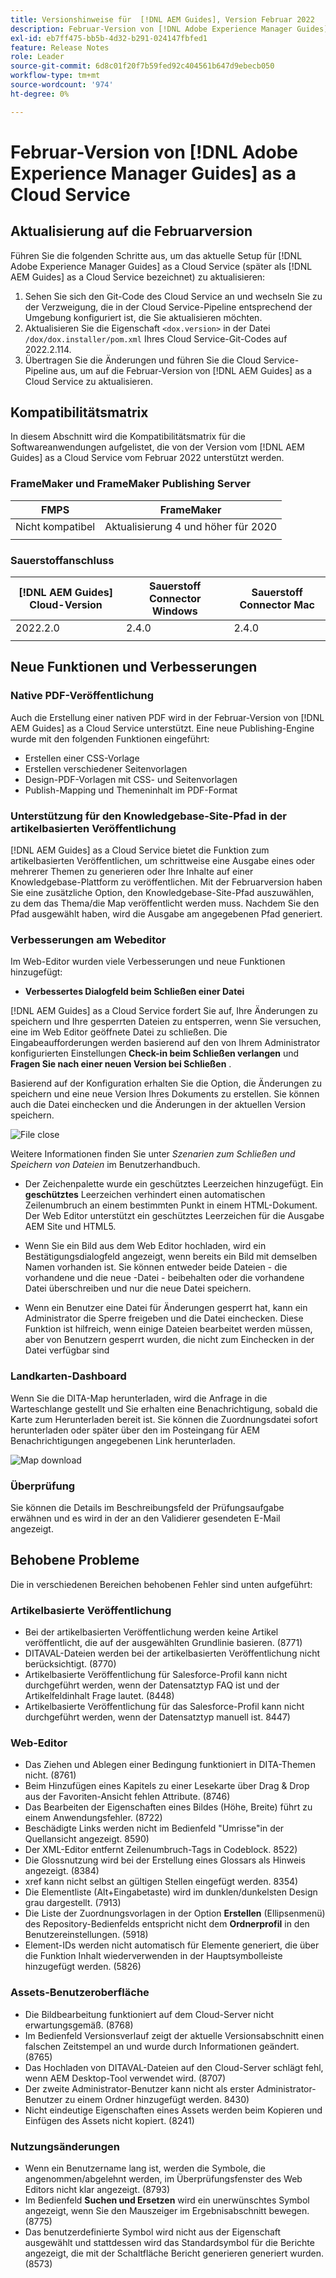 ```yaml
---
title: Versionshinweise für  [!DNL AEM Guides], Version Februar 2022
description: Februar-Version von [!DNL Adobe Experience Manager Guides] as a Cloud Service
exl-id: eb7ff475-bb5b-4d32-b291-024147fbfed1
feature: Release Notes
role: Leader
source-git-commit: 6d8c01f20f7b59fed92c404561b647d9ebecb050
workflow-type: tm+mt
source-wordcount: '974'
ht-degree: 0%

---
```


# Februar-Version von [!DNL Adobe Experience Manager Guides] as a Cloud Service

## Aktualisierung auf die Februarversion

Führen Sie die folgenden Schritte aus, um das aktuelle Setup für [!DNL Adobe Experience Manager Guides] as a Cloud Service (später als [!DNL AEM Guides] as a Cloud Service bezeichnet) zu aktualisieren:
1. Sehen Sie sich den Git-Code des Cloud Service an und wechseln Sie zu der Verzweigung, die in der Cloud Service-Pipeline entsprechend der Umgebung konfiguriert ist, die Sie aktualisieren möchten.
1. Aktualisieren Sie die Eigenschaft `<dox.version>` in der Datei `/dox/dox.installer/pom.xml` Ihres Cloud Service-Git-Codes auf 2022.2.114.
1. Übertragen Sie die Änderungen und führen Sie die Cloud Service-Pipeline aus, um auf die Februar-Version von [!DNL AEM Guides] as a Cloud Service zu aktualisieren.

## Kompatibilitätsmatrix

In diesem Abschnitt wird die Kompatibilitätsmatrix für die Softwareanwendungen aufgelistet, die von der Version vom [!DNL AEM Guides] as a Cloud Service vom Februar 2022 unterstützt werden.

### FrameMaker und FrameMaker Publishing Server

| FMPS | FrameMaker |
| --- | --- |
| Nicht kompatibel | Aktualisierung 4 und höher für 2020 |
| | |


### Sauerstoffanschluss

| [!DNL AEM Guides] Cloud-Version | Sauerstoff Connector Windows | Sauerstoff Connector Mac |
| --- | --- | --- |
| 2022.2.0 | 2.4.0 | 2.4.0 |
|  |  |  |


## Neue Funktionen und Verbesserungen

### Native PDF-Veröffentlichung

Auch die Erstellung einer nativen PDF wird in der Februar-Version von [!DNL AEM Guides] as a Cloud Service unterstützt. Eine neue Publishing-Engine wurde mit den folgenden Funktionen eingeführt:
* Erstellen einer CSS-Vorlage
* Erstellen verschiedener Seitenvorlagen
* Design-PDF-Vorlagen mit CSS- und Seitenvorlagen
* Publish-Mapping und Themeninhalt im PDF-Format

### Unterstützung für den Knowledgebase-Site-Pfad in der artikelbasierten Veröffentlichung

[!DNL AEM Guides] as a Cloud Service bietet die Funktion zum artikelbasierten Veröffentlichen, um schrittweise eine Ausgabe eines oder mehrerer Themen zu generieren oder Ihre Inhalte auf einer Knowledgebase-Plattform zu veröffentlichen. Mit der Februarversion haben Sie eine zusätzliche Option, den Knowledgebase-Site-Pfad auszuwählen, zu dem das Thema/die Map veröffentlicht werden muss. Nachdem Sie den Pfad ausgewählt haben, wird die Ausgabe am angegebenen Pfad generiert.

### Verbesserungen am Webeditor

Im Web-Editor wurden viele Verbesserungen und neue Funktionen hinzugefügt:

* **Verbessertes Dialogfeld beim Schließen einer Datei**

[!DNL AEM Guides] as a Cloud Service fordert Sie auf, Ihre Änderungen zu speichern und Ihre gesperrten Dateien zu entsperren, wenn Sie versuchen, eine im Web Editor geöffnete Datei zu schließen. Die Eingabeaufforderungen werden basierend auf den von Ihrem Administrator konfigurierten Einstellungen **Check-in beim Schließen verlangen** und **Fragen Sie nach einer neuen Version bei Schließen** .

Basierend auf der Konfiguration erhalten Sie die Option, die Änderungen zu speichern und eine neue Version Ihres Dokuments zu erstellen. Sie können auch die Datei einchecken und die Änderungen in der aktuellen Version speichern.

![ File close](assets/file-close-save-changes-unlock.png)

Weitere Informationen finden Sie unter *Szenarien zum Schließen und Speichern von Dateien* im Benutzerhandbuch.

* Der Zeichenpalette wurde ein geschütztes Leerzeichen hinzugefügt.  Ein **geschütztes** Leerzeichen verhindert einen automatischen Zeilenumbruch an einem bestimmten Punkt in einem HTML-Dokument. Der Web Editor unterstützt ein geschütztes Leerzeichen für die Ausgabe AEM Site und HTML5.

* Wenn Sie ein Bild aus dem Web Editor hochladen, wird ein Bestätigungsdialogfeld angezeigt, wenn bereits ein Bild mit demselben Namen vorhanden ist. Sie können entweder beide Dateien - die vorhandene und die neue -Datei - beibehalten oder die vorhandene Datei überschreiben und nur die neue Datei speichern.

* Wenn ein Benutzer eine Datei für Änderungen gesperrt hat, kann ein Administrator die Sperre freigeben und die Datei einchecken. Diese Funktion ist hilfreich, wenn einige Dateien bearbeitet werden müssen, aber von Benutzern gesperrt wurden, die nicht zum Einchecken in der Datei verfügbar sind

### Landkarten-Dashboard

Wenn Sie die DITA-Map herunterladen, wird die Anfrage in die Warteschlange gestellt und Sie erhalten eine Benachrichtigung, sobald die Karte zum Herunterladen bereit ist. Sie können die Zuordnungsdatei sofort herunterladen oder später über den im Posteingang für AEM Benachrichtigungen angegebenen Link herunterladen.

![Map download](assets/download-map-prompt.png)

### Überprüfung

Sie können die Details im Beschreibungsfeld der Prüfungsaufgabe erwähnen und es wird in der an den Validierer gesendeten E-Mail angezeigt.

## Behobene Probleme

Die in verschiedenen Bereichen behobenen Fehler sind unten aufgeführt:

### Artikelbasierte Veröffentlichung

* Bei der artikelbasierten Veröffentlichung werden keine Artikel veröffentlicht, die auf der ausgewählten Grundlinie basieren. (8771)
* DITAVAL-Dateien werden bei der artikelbasierten Veröffentlichung nicht berücksichtigt. (8770)
* Artikelbasierte Veröffentlichung für Salesforce-Profil kann nicht durchgeführt werden, wenn der Datensatztyp FAQ ist und der Artikelfeldinhalt Frage lautet. (8448)
* Artikelbasierte Veröffentlichung für das Salesforce-Profil kann nicht durchgeführt werden, wenn der Datensatztyp manuell ist. 8447)

### Web-Editor

* Das Ziehen und Ablegen einer Bedingung funktioniert in DITA-Themen nicht. (8761)
* Beim Hinzufügen eines Kapitels zu einer Lesekarte über Drag &amp; Drop aus der Favoriten-Ansicht fehlen Attribute. (8746)
* Das Bearbeiten der Eigenschaften eines Bildes (Höhe, Breite) führt zu einem Anwendungsfehler. (8722)
* Beschädigte Links werden nicht im Bedienfeld &quot;Umrisse&quot;in der Quellansicht angezeigt. 8590)
* Der XML-Editor entfernt Zeilenumbruch-Tags in Codeblock. 8522)
* Die Glossnutzung wird bei der Erstellung eines Glossars als Hinweis angezeigt. (8384)
* xref kann nicht selbst an gültigen Stellen eingefügt werden. 8354)
* Die Elementliste (Alt+Eingabetaste) wird im dunklen/dunkelsten Design grau dargestellt. (7913)
* Die Liste der Zuordnungsvorlagen in der Option **Erstellen** (Ellipsenmenü) des Repository-Bedienfelds entspricht nicht dem **Ordnerprofil** in den Benutzereinstellungen. (5918)
* Element-IDs werden nicht automatisch für Elemente generiert, die über die Funktion Inhalt wiederverwenden in der Hauptsymbolleiste hinzugefügt werden. (5826)

### Assets-Benutzeroberfläche

* Die Bildbearbeitung funktioniert auf dem Cloud-Server nicht erwartungsgemäß. (8768)
* Im Bedienfeld Versionsverlauf zeigt der aktuelle Versionsabschnitt einen falschen Zeitstempel an und wurde durch Informationen geändert. (8765)
* Das Hochladen von DITAVAL-Dateien auf den Cloud-Server schlägt fehl, wenn AEM Desktop-Tool verwendet wird. (8707)
* Der zweite Administrator-Benutzer kann nicht als erster Administrator-Benutzer zu einem Ordner hinzugefügt werden. 8430)
* Nicht eindeutige Eigenschaften eines Assets werden beim Kopieren und Einfügen des Assets nicht kopiert. (8241)

### Nutzungsänderungen

* Wenn ein Benutzername lang ist, werden die Symbole, die angenommen/abgelehnt werden, im Überprüfungsfenster des Web Editors nicht klar angezeigt. (8793)
* Im Bedienfeld **Suchen und Ersetzen** wird ein unerwünschtes Symbol angezeigt, wenn Sie den Mauszeiger im Ergebnisabschnitt bewegen. (8775)
* Das benutzerdefinierte Symbol wird nicht aus der Eigenschaft ausgewählt und stattdessen wird das Standardsymbol für die Berichte angezeigt, die mit der Schaltfläche Bericht generieren generiert wurden. (8573)
